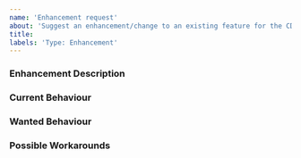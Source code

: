 ```yaml
---
name: 'Enhancement request'
about: 'Suggest an enhancement/change to an existing feature for the CDI Extension'
title:
labels: 'Type: Enhancement'
---
```


<!-- Please use markdown (https://guides.github.com/features/mastering-markdown/) semantics throughout the enhancement description. -->

### Enhancement Description

<!-- Please provide a description of the feature you envision. -->

### Current Behaviour

<!-- Please share the current behaviour of the CDI Extension around this topic, if applicable. -->

### Wanted Behaviour

<!-- Please describe the desired outcome through the CDI Extension around the suggested enhancement. -->

### Possible Workarounds

<!-- If applicable, share any workarounds for the described enhancement. -->
